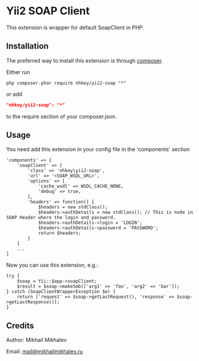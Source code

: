 Yii2 SOAP Client
=========================

This extension is wrapper for default SoapClient in PHP.


Installation
------------

The preferred way to install this extension is through [composer](http://getcomposer.org/download/).

Either run

```
php composer.phar require nhkey/yii2-soap "*"
```

or add

```json
"nhkey/yii2-soap": "*"
```

to the require section of your composer.json.


Usage
-----

You need add this extension in your config file in the 'components' section
```
'components' => [
    'soapClient' => [
        'class' => 'nhkey\yii2-soap',
        'url' => '<SOAP_WSDL_URL>',
        'options' => [
            'cache_wsdl' => WSDL_CACHE_NONE,
            'debug' => true,
        ],
        'headers' => function() {
            $headers = new stdClass();
            $headers->authDetails = new stdClass(); // This is node in SOAP Header where the login and password.
            $headers->authDetails->login = 'LOGIN';
            $headers->authDetails->password = 'PASSWORD';
            return $headers;
        }
    ]
    ...
]
```

Now you can use this extension, e.g.:
```
try {
    $soap = Yii::$app->soapClient;
    $result = $soap->makeSmb(['arg1' => 'foo', 'arg2' => 'bar']);
} catch (SoapClientWrapperException $e) {
    return ['request' => $soap->getLastRequest(), 'response' => $soap->getLastResponse()];
}

```

Credits
-------

Author: Mikhail Mikhalev

Email: mail@mikhailmikhalev.ru

